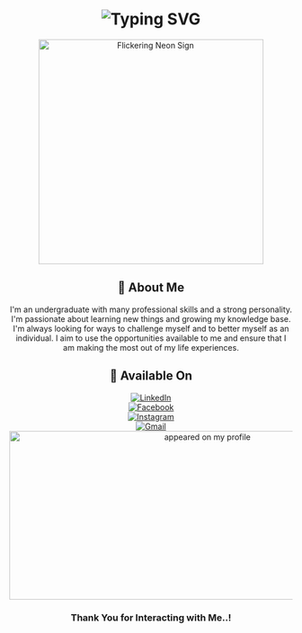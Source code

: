 <div align="center">
    <h1>
        <img src="https://readme-typing-svg.herokuapp.com?font=Jetbrains+mono&size=40&duration=3000&color=33FF33&center=true&vCenter=true&width=435&lines=👋+Hey..+I'm+Behan.;This+is+my+Profile;..My+Github..;" alt="Typing SVG"/>
    </h1>
    <p>
        <img src="https://media.giphy.com/media/v1.Y2lkPTc5MGI3NjExZXdldmozMnJqMXl2N3cyN2l3NGYwZHp2aGhzZGp6Y3U0MXlidDk4MCZlcD12MV9pbnRlcm5hbF9naWZfYnlfaWQmY3Q9Zw/h408T6Y5GfmXBKW62l/giphy.gif" alt="Flickering Neon Sign" width="400" height="400" />
    </p>
</div>


<div align="center">
    <h2>🚀 About Me</h2>
    <p>I'm an undergraduate with many professional skills and a strong personality. I'm passionate about learning new things and growing my knowledge base. I'm always looking for ways to challenge myself and to better myself as an individual. I aim to use the opportunities available to me and ensure that I am making the most out of my life experiences.</p>
</div>
<div align="center">
    <h2>📢 Available On</h2>
</div>

<div align="center">
    <a href="https://www.linkedin.com/in/[www.linkedin.com/in/𝑩𝒆𝒉𝒂𝒏-𝑹𝒂𝒗𝒊𝒔𝒉𝒌𝒂-3434051b7]/">
        <img src="https://img.shields.io/badge/LinkedIn-0077B5?style=for-the-badge&logo=linkedin&logoColor=white" alt="LinkedIn"/>
    </a>
</div>
<div align="center">
    <a href="https://www.facebook.com/[https://www.facebook.com/behanravishkaperera?mibextid=ZbWKwL]/">
        <img src="https://img.shields.io/badge/Facebook-1877F2?style=for-the-badge&logo=facebook&logoColor=white" alt="Facebook"/>
    </a>
</div>
<div align="center">
    <a href="https://www.instagram.com/[https://www.instagram.com/_behan.ravishka_?igsh=MThuMnNweTBjbmtsag==]/">
        <img src="https://img.shields.io/badge/Instagram-E4405F?style=for-the-badge&logo=instagram&logoColor=white" alt="Instagram"/>
    </a>
</div>
<div align="center">
    <a href="behanravishka03@gmail.com">
        <img src="https://img.shields.io/badge/Gmail-D14836?style=for-the-badge&logo=gmail&logoColor=white" alt="Gmail"/>
    </a>
</div>
<div align="center">
<img src="https://gifdb.com/images/high/coding-skills-loading-dk68v8z0hevjpuiv.gif" alt="appeared on my profile" width="689" height="300" />
</div>
<div align="center">
    <h3>Thank You for Interacting with Me..!</h3>
</div>


<!---
Behan-Ravishka/Behan-Ravishka is a ✨ special ✨ repository because its `README.md` (this file) appears on your GitHub profile.
You can click the Preview link to take a look at your changes.
--->
